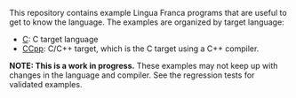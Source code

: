 This repository contains example Lingua Franca programs that are useful to get to know the language.
The examples are organized by target language:

* [C](C/src/README.md): C target language
* [CCpp](CCpp/src/README.md): C/C++ target, which is the C target using a C++ compiler.


**NOTE: This is a work in progress.**
These examples may not keep up with changes in the language and compiler.
See the regression tests for validated examples.